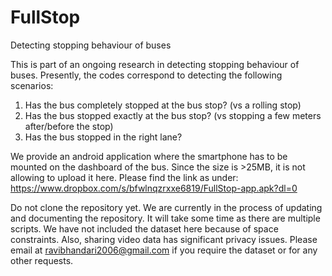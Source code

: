 # FullStop
Detecting stopping behaviour of buses

This is part of an ongoing research in detecting stopping behaviour of buses. Presently, the codes correspond to detecting the following scenarios:
1. Has the bus completely stopped at the bus stop? (vs a rolling stop)
2. Has the bus stopped exactly at the bus stop? (vs stopping a few meters after/before the stop)
3. Has the bus stopped in the right lane?

We provide an android application where the smartphone has to be mounted on the dashboard of the bus. Since the size is >25MB, it is not allowing to upload it here. Please find the link as under:
https://www.dropbox.com/s/bfwlnqzrxxe6819/FullStop-app.apk?dl=0

Do not clone the repository yet. We are currently in the process of updating and documenting the repository. It will take some time as there are multiple scripts. We have not included the dataset here because of space constraints. Also, sharing video data has significant privacy issues. Please email at ravibhandari2006@gmail.com if you require the dataset or for any other requests.
